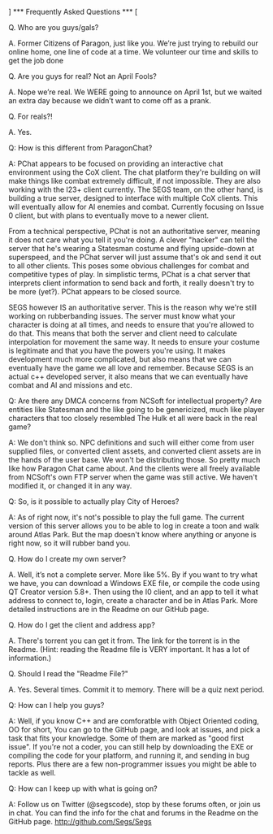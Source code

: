 ] *** Frequently Asked Questions *** [

Q. Who are you guys/gals?

A. Former Citizens of Paragon, just like you. We’re just trying to rebuild our 
online home, one line of code at a time. We volunteer our time and skills 
to get the job done


Q. Are you guys for real? Not an April Fools? 

A. Nope we’re real. We WERE going to announce on April 1st, but we waited an extra 
day because we didn’t want to come off as a prank. 


Q. For reals?!

A. Yes. 


Q: How is this different from ParagonChat? 

A: PChat appears to be focused on providing an interactive chat environment using 
the CoX client. The chat platform they're building on will make things like combat 
extremely difficult, if not impossible. They are also working with the I23+ client 
currently. The SEGS team, on the other hand, is building a true server, designed to 
interface with multiple CoX clients. This will eventually allow for AI enemies and 
combat. Currently focusing on Issue 0 client, but with plans to eventually move to 
a newer client.

From a technical perspective, PChat is not an authoritative server, meaning it does 
not care what you tell it you're doing. A clever "hacker" can tell the server that 
he's wearing a Statesman costume and flying upside-down at superspeed, and the PChat 
server will just assume that's ok and send it out to all other clients. This poses 
some obvious challenges for combat and competitive types of play. In simplistic terms, 
PChat is a chat server that interprets client information to send back and forth, it 
really doesn't try to be more (yet?). PChat appears to be closed source.

SEGS however IS an authoritative server. This is the reason why we're still working on 
rubberbanding issues. The server must know what your character is doing at all times, 
and needs to ensure that you're allowed to do that. This means that both the server 
and client need to calculate interpolation for movement the same way. It needs to 
ensure your costume is legitimate and that you have the powers you're using. It makes 
development much more complicated, but also means that we can eventually have the game 
we all love and remember. Because SEGS is an actual c++ developed server, it also 
means that we can eventually have combat and AI and missions and etc. 


Q: Are there any DMCA concerns from NCSoft for intellectual property? Are entities 
like Statesman and the like going to be genericized, much like player characters 
that too closely resembled The Hulk et all were back in the real game?

A: We don't think so. NPC definitions and such will either come from user 
supplied files, or converted client assets, and converted client assets are in the 
hands of the user base. We won't be distributing those. So pretty much like how 
Paragon Chat came about. And the clients were all freely available from NCSoft's own
FTP server when the game was still active. We haven't modified it, or changed it 
in any way. 


Q: So, is it possible to actually play City of Heroes?

A: As of right now, it's not's possible to play the full game. The current version of 
this server allows you to be able to log in create a toon and walk around Atlas Park. 
But the map doesn't know where anything or anyone is right now, so it will rubber 
band you. 


Q. How do I create my own server?

A. Well, it’s not a complete server. More like 5%. By if you want 
to try what we have, you can download a Windows EXE file, or compile the code using 
QT Creator version 5.8+. Then using the I0 client, and an app to tell it what address 
to connect to, login, create a character and be in Atlas Park. More detailed 
instructions are in the Readme on our GitHub page. 

Q. How do I get the client and address app?

A. There's torrent you can get it from. The link for the torrent is in the Readme.
(Hint: reading the Readme file is VERY important. It has a lot of information.)


Q. Should I read the "Readme File?"

A. Yes. Several times. Commit it to memory. There will be a quiz next period. 


Q: How can I help you guys?

A: Well, if you know C++ and are comforatble with Object Oriented coding, OO for short, 
You can go to the GitHub page, and look at issues, and pick a task that fits your 
knowledge. Some of them are marked as "good first issue". If you're not a coder, you 
can still help by downloading the EXE or compiling the code for your platform, and 
running it, and sending in bug reports. Plus there are a few non-programmer issues 
you might be able to tackle as well. 


Q: How can I keep up with what is going on?

A: Follow us on Twitter (@segscode), stop by these forums often, or join us in chat. You 
can find the info for the chat and forums in the Readme on the GitHub page. 
http://github.com/Segs/Segs
